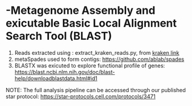 # -Metagenome Assembly and exicutable Basic Local Alignment Search Tool (BLAST)
1) Reads extracted using : extract_kraken_reads.py, from [kraken link](https://github.com/jenniferlu717/KrakenTools)
2) metaSpades used to form contigs: https://github.com/ablab/spades
3) BLASTX was exicuted to explore functional profile of genes: https://blast.ncbi.nlm.nih.gov/doc/blast-help/downloadblastdata.html#id1

NOTE: The full analysis pipeline can be accessed through our published star protocol: https://star-protocols.cell.com/protocols/3471
